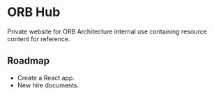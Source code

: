 # ORB Hub

Private website for ORB Architecture internal use containing resource content for reference.

## Roadmap

- Create a React app.
- New hire documents.
